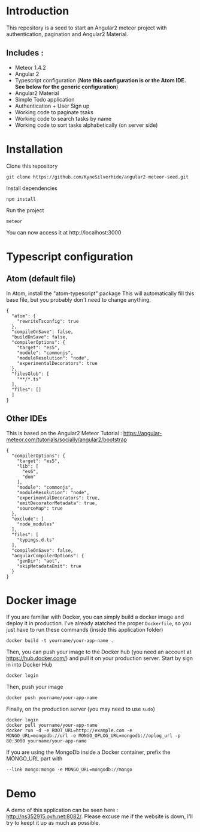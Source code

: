 # Introduction
This repository is a seed to start an Angular2 meteor project with authentication, pagination and Angular2 Material.

## Includes :
* Meteor 1.4.2
* Angular 2
* Typescript configuration (**Note  this configuration is or the Atom IDE. See below for the generic configuration**)
* Angular2 Material
* Simple Todo application
* Authentication + User Sign up
* Working code to paginate tsaks
* Working code to search tasks by name
* Working code to sort tasks alphabetically (on server side)

# Installation
Clone this repository
```
git clone https://github.com/KyneSilverhide/angular2-meteor-seed.git
```

Install dependencies
```
npm install
```

Run the project
```
meteor
```

You can now access it at http://localhost:3000

# Typescript configuration
## Atom (default file)
In Atom, install the "atom-typescript" package
This will automatically fill this base file, but you probably don't need to change anything.
```
{
  "atom": {
    "rewriteTsconfig": true
  },
  "compileOnSave": false,
  "buildOnSave": false,
  "compilerOptions": {
    "target": "es5",
    "module": "commonjs",
    "moduleResolution": "node",
    "experimentalDecorators": true
  },
  "filesGlob": [
    "**/*.ts"
  ],
  "files": []
  ]
}
```

## Other IDEs 
This is based on the Angular2 Meteor Tutorial : https://angular-meteor.com/tutorials/socially/angular2/bootstrap
```
{
  "compilerOptions": {
    "target": "es5",
    "lib": [
      "es6",
      "dom"
    ],
    "module": "commonjs",
    "moduleResolution": "node",
    "experimentalDecorators": true,
    "emitDecoratorMetadata": true,
    "sourceMap": true
  },
  "exclude": [
    "node_modules"
  ],
  "files": [
    "typings.d.ts"
  ],
  "compileOnSave": false,
  "angularCompilerOptions": {
    "genDir": "aot",
    "skipMetadataEmit": true
  }
}
```

# Docker image
If you are familiar with Docker, you can simply build a docker image and deploy it in production.
I've already atatched the proper `Dockerfile`, so you just have to run these commands (inside this application folder)
```
docker build -t yourname/your-app-name .
```

Then, you can push your image to the Docker hub (you need an account at https://hub.docker.com/) and pull it on your production server.
Start by sign in into Docker Hub
```
docker login
```
Then, push your image
```
docker push yourname/your-app-name
```

Finally, on the production server (you may need to use `sudo`)
```
docker login
docker pull yourname/your-app-name
docker run -d -e ROOT_URL=http://example.com -e MONGO_URL=mongodb://url -e MONGO_OPLOG_URL=mongodb://oplog_url -p 80:3000 yourname/your-app-name
```

If you are using the MongoDb inside a Docker container, prefix the MONGO_URL part with
```
--link mongo:mongo -e MONGO_URL=mongodb://mongo
```


# Demo
A demo of this application can be seen here : http://ns352915.ovh.net:8082/.
Please excuse me if the website is down, I'll try to keept it up as much as possible.

